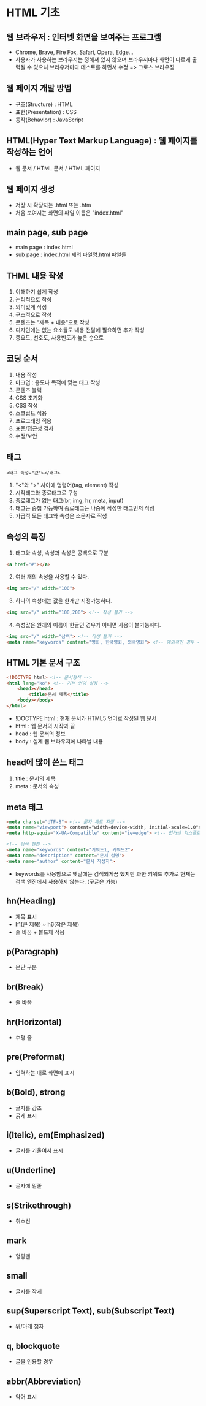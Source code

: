 # HTML 기초


## 웹 브라우저 : 인터넷 화면을 보여주는 프로그램

- Chrome, Brave, Fire Fox, Safari, Opera, Edge...
- 사용자가 사용하는 브라우저는 정해져 있지 않으며 브라우저마다
  화면이 다르게 출력될 수 있으니 브라우저마다 테스트를 하면서 수정
  => 크로스 브라우징

## 웹 페이지 개발 방법

- 구조(Structure) : HTML
- 표현(Presentation) : CSS
- 동작(Behavior) : JavaScript

## HTML(Hyper Text Markup Language) : 웹 페이지를 작성하는 언어

- 웹 문서 / HTML 문서 / HTML 페이지

## 웹 페이지 생성

- 저장 시 확장자는 .html 또는 .htm
- 처음 보여지는 화면의 파일 이름은 "index.html"

## main page, sub page

- main page : index.html
- sub page : index.html 제외 파일명.html 파일들

## THML 내용 작성

1. 이해하기 쉽게 작성
2. 논리적으로 작성
3. 의미있게 작성
4. 구조적으로 작성
5. 콘텐츠는 "제목 + 내용"으로 작성
6. 디자인에는 없는 요소들도 내용 전달에 필요하면 추가 작성
7. 중요도, 선호도, 사용빈도가 높은 순으로

## 코딩 순서

1. 내용 작성
2. 마크업 : 용도나 목적에 맞는 태그 작성
3. 콘텐츠 블럭
4. CSS 초기화
5. CSS 작성
6. 스크립트 적용
7. 프로그래밍 적용
8. 표준/접근성 검사
9. 수정/보안

## 태그

```
<태그 속성="값"></태그>
```

1. "<"와 ">" 사이에 명령어(tag, element) 작성
2. 시작태그와 종료태그로 구성
3. 종료태그가 없는 태그(br, img, hr, meta, input)
4. 태그는 중첩 가능하며 종료태그는 나중에 작성한 태그먼저 작성
5. 가급적 모든 태그와 속성은 소문자로 작성

## 속성의 특징

1. 태그와 속성, 속성과 속성은 공백으로 구분

```html
<a href="#"></a>
```

2. 여러 개의 속성을 사용할 수 있다.

```html
<img src="/" width="100">
```

3. 하나의 속성에는 값을 한개만 지정가능하다.

```html
<img src="/" width="100,200"> <!-- 작성 불가 -->
```

4. 속성값은 원래의 이름이 한글인 경우가 아니면 사용이 불가능하다.

```html
<img src="/" width="삼백"> <!-- 작성 불가 -->
<meta name="keywords" content="영화, 한국영화, 외국영화"> <!-- 예외적인 경우 -->
```

## HTML 기본 문서 구조

```html
<!DOCTYPE html> <!-- 문서형식 -->
<html lang="ko"> <!-- 기본 언어 설정 -->
    <head></head>
        <title>문서 제목</title>
    <body></body>
</html>
```
- !DOCTYPE html : 현재 문서가 HTML5 언어로 작성된 웹 문서
- html : 웹 문서의 시작과 끝
- head : 웹 문서의 정보
- body : 실제 웹 브라우저에 나타날 내용

## head에 많이 쓴느 태그

1. title : 문서의 제목
2. meta : 문서의 속성

## meta 태그

```html
<meta charset="UTF-8"> <!-- 문자 세트 지정 -->
<meta name="viewport"> content="width=device-width, initial-scale=1.0"> <!-- 모바일 기기-->
<meta http-equiv="X-UA-Compatible" content="ie=edge"> <!-- 인터넷 익스플로러 브라우저 -->

<!-- 검색 엔진 -->
<meta name="keywords" content="키워드1, 키워드2">
<meta name="description" content="문서 설명">
<meta name="author" content="문서 작성자">
```

- keywords를 사용함으로 옛날에는 검색되게끔 했지만 과한 키워드 추가로 현재는 검색 엔진에서 사용하지 않는다. (구글은 가능)


## hn(Heading)

- 제목 표시
- h1(큰 제목) ~ h6(작은 제목)
- 줄 바꿈 + 볼드체 적용

## p(Paragraph)

- 문단 구분

## br(Break)

- 줄 바꿈

## hr(Horizontal)

- 수평 줄

## pre(Preformat)

- 입력하는 대로 화면에 표시

## b(Bold), strong

- 글자를 강조
- 굵게 표시

## i(Itelic), em(Emphasized)

- 글자를 기울여서 표시

## u(Underline)

- 글자에 밑줄

## s(Strikethrough)

- 취소선

## mark

- 형광펜

## small

- 글자를 작게

## sup(Superscript Text), sub(Subscript Text)

- 위/아래 첨자

## q, blockquote

- 글을 인용할 경우

## abbr(Abbreviation)

- 약어 표시

